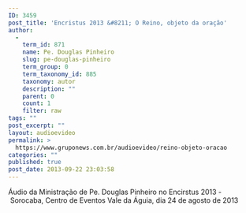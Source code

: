 ```yaml
---
ID: 3459
post_title: 'Encristus 2013 &#8211; O Reino, objeto da oração'
author:
  - 
    term_id: 871
    name: Pe. Douglas Pinheiro
    slug: pe-douglas-pinheiro
    term_group: 0
    term_taxonomy_id: 885
    taxonomy: autor
    description: ""
    parent: 0
    count: 1
    filter: raw
tags: ""
post_excerpt: ""
layout: audioevideo
permalink: >
  https://www.gruponews.com.br/audioevideo/reino-objeto-oracao
categories: ""
published: true
post_date: 2013-09-22 23:03:58
---
```

Áudio da Ministração de Pe. Douglas Pinheiro no Encirstus 2013 - Sorocaba, Centro de Eventos Vale da Águia, dia 24 de agosto de 2013